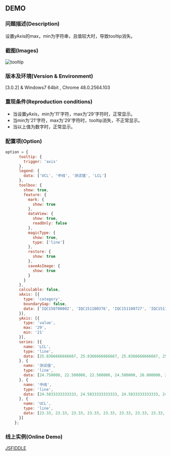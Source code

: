 ## DEMO

### 问题描述(Description) ###
设置yAxis的max，min为字符串，且值较大时，导致tooltip消失。

### 截图(Images) ###
![tooltip](https://cloud.githubusercontent.com/assets/7768611/12501135/e55f34c6-c0f4-11e5-9847-f5b2cc7ce97d.png)

### 版本及环境(Version & Environment) ###
[3.0.2] & Windows7 64bit , Chrome 48.0.2564.103

### 重现条件(Reproduction conditions) ###
- 当设置yAxis，min为'11'字符，max为'29'字符时，正常显示。
- 当min为'21'字符，max为'29'字符时，tooltip消失，不正常显示。
- 当以上值为数字时，正常显示。

### 配置项(Option) ###
```javascript
option = {
	  tooltip: {
	    trigger: 'axis'
	  },
	  legend: {
	    data: ['UCL', '中线', '测试值', 'LCL']
	  },
	  toolbox: {
	    show: true,
	    feature: {
	      mark: {
	        show: true
	      },
	      dataView: {
	        show: true,
	        readOnly: false
	      },
	      magicType: {
	        show: true,
	        type: ['line']
	      },
	      restore: {
	        show: true
	      },
	      saveAsImage: {
	        show: true
	      }
	    }
	  },
	  calculable: false,
	  xAxis: [{
	    type: 'category',
	    boundaryGap: false,
	    data: ['IQC150700002', 'IQC151100376', 'IQC151100727', 'IQC151100739', 'IQC151200342', 'IQC151200572', 'IQC151201142', 'IQC160100319', 'IQC160100444']
	  }],
	  yAxis: [{
	    type: 'value',
	    max: '29',
	    min: '21'
	  }],
	  series: [{
	    name: 'LCL',
	    type: 'line',
	    data: [25.8366666666667, 25.8366666666667, 25.8366666666667, 25.8366666666667, 25.8366666666667, 25.8366666666667, 25.8366666666667, 25.8366666666667, 25.8366666666667]
	  }, {
	    name: '测试值',
	    type: 'line',
	    data: [24.750000, 22.500000, 22.500000, 24.500000, 26.000000, 24.500000, 23.500000, 25.000000, 28.000000]
	  }, {
	    name: '中线',
	    type: 'line',
	    data: [24.5833333333333, 24.5833333333333, 24.5833333333333, 24.5833333333333, 24.5833333333333, 24.5833333333333, 24.5833333333333, 24.5833333333333, 24.5833333333333]
	  }, {
	    name: 'UCL',
	    type: 'line',
	    data: [23.33, 23.33, 23.33, 23.33, 23.33, 23.33, 23.33, 23.33, 23.33]
	  }]
	};
```

### 线上实例(Online Demo) ###
[JSFIDDLE](https://jsfiddle.net/SuperZ/v0L2kqko/)



